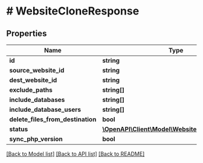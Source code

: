 # # WebsiteCloneResponse

## Properties

Name | Type | Description | Notes
------------ | ------------- | ------------- | -------------
**id** | **string** |  |
**source_website_id** | **string** |  |
**dest_website_id** | **string** |  | [optional]
**exclude_paths** | **string[]** |  |
**include_databases** | **string[]** |  |
**include_database_users** | **string[]** |  |
**delete_files_from_destination** | **bool** |  |
**status** | [**\OpenAPI\Client\Model\WebsiteCloneEnumStatus**](WebsiteCloneEnumStatus.md) |  |
**sync_php_version** | **bool** |  |

[[Back to Model list]](../../README.md#models) [[Back to API list]](../../README.md#endpoints) [[Back to README]](../../README.md)
